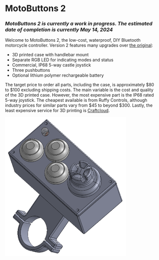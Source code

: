 # MotoButtons 2

### *MotoButtons 2 is currently a work in progress. The estimated date of completion is currently May 14, 2024*

Welcome to MotoButtons 2, the low-cost, waterproof, DIY Bluetooth motorcycle controller. Version 2 features many upgrades over [the original](https://github.com/joncox123/MotoButtons):
- 3D printed case with handlebar mount
- Separate RGB LED for indicating modes and status
- Commercial, IP68 5-way castle joystick
- Three pushbuttons
- Optional lithium polymer rechargeable battery

The target price to order all parts, including the case, is approximately $80 to $100 excluding shipping costs. The main variable is the cost and quality of the 3D printed case. However, the most expensive part is the IP68 rated 5-way joystick. The cheapest available is from Ruffy Controls, although industry prices for similar parts vary from $45 to beyond $300. Lastly, the least expensive service for 3D printing is [Craftcloud](https://craftcloud3d.com/).

<img src="Case/MB2_Case.PNG" alt="3D Printed Case Model" width="400"/>
